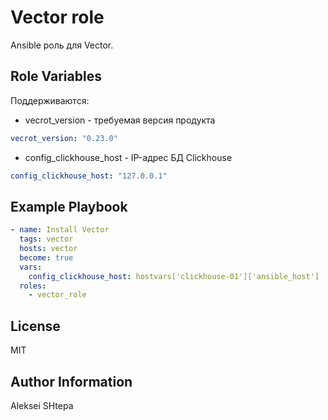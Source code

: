 # Vector role

Ansible роль для Vector.

## Role Variables

Поддерживаются:

- vecrot_version - требуемая версия продукта

```yaml
vecrot_version: "0.23.0"
```

- config_clickhouse_host - IP-адрес БД Clickhouse

```yaml
config_clickhouse_host: "127.0.0.1"
```

## Example Playbook

```yaml
- name: Install Vector
  tags: vector
  hosts: vector
  become: true
  vars:
    config_clickhouse_host: hostvars['clickhouse-01']['ansible_host']
  roles:
    - vector_role
```

## License

MIT

## Author Information

Aleksei SHtepa
